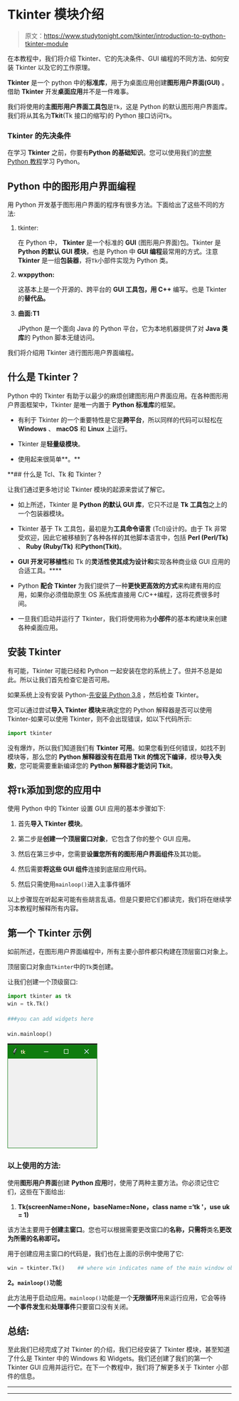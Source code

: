 # Tkinter 模块介绍

> 原文：<https://www.studytonight.com/tkinter/introduction-to-python-tkinter-module>

在本教程中，我们将介绍 Tkinter、它的先决条件、GUI 编程的不同方法、如何安装 Tkinter 以及它的工作原理。

**Tkinter** 是一个 python 中的**标准库**，用于为桌面应用创建**图形用户界面(GUI)** 。借助 **Tkinter** 开发**桌面应用**并不是一件难事。

我们将使用的**主图形用户界面工具包**是`Tk`，这是 Python 的默认图形用户界面库。我们将从其名为**Tkit**(Tk 接口的缩写)的 Python 接口访问`Tk`。

### Tkinter 的先决条件

在学习 **Tkinter** 之前，你要有**Python 的基础知识**。您可以使用我们的[完整 Python 教程](https://www.studytonight.com/python/)学习 Python。

## Python 中的图形用户界面编程

用 Python 开发基于图形用户界面的程序有很多方法。下面给出了这些不同的方法:

1.  tkinter:

    在 Python 中， **Tkinter** 是一个标准的 **GUI** (图形用户界面)包。Tkinter 是 **Python 的默认 GUI 模块**，也是 Python 中 **GUI 编程**最常用的方式。注意 **Tkinter** 是一组**包装器**，将`Tk`小部件实现为 Python 类。

2.  **wxppython:**

    这基本上是一个开源的、跨平台的 **GUI 工具包，用 C++** 编写。也是 Tkinter 的**替代品。**

3.  **曲面:T1**

    JPython 是一个面向 Java 的 Python 平台，它为本地机器提供了对 **Java 类库**的 Python 脚本无缝访问。

我们将介绍用 Tkinter 进行图形用户界面编程。

## 什么是 Tkinter？

Python 中的 Tkinter 有助于以最少的麻烦创建图形用户界面应用。在各种图形用户界面框架中，Tkinter 是唯一内置于 **Python 标准库**的框架。

*   有利于 Tkinter 的一个重要特性是它是**跨平台**，所以同样的代码可以轻松在 **Windows** 、 **macOS** 和 **Linux** 上运行。

*   Tkinter 是**轻量级模块**。

*   使用起来很简单**。**

 **## 什么是 Tcl、Tk 和 Tkinter？

让我们通过更多地讨论 Tkinter 模块的起源来尝试了解它。

*   如上所述，Tkinter 是 **Python 的默认 GUI 库**，它只不过是 **Tk 工具包**之上的一个包装器模块。

*   Tkinter 基于 Tk 工具包，最初是为**工具命令语言** (Tcl)设计的。由于 Tk 非常受欢迎，因此它被移植到了各种各样的其他脚本语言中，包括 **Perl (Perl/Tk)** 、 **Ruby (Ruby/Tk)** 和**Python(Tkit)**。

*   **GUI 开发可移植性**和 Tk 的**灵活性使其成为设计和**实现各种商业级 GUI 应用的合适工具。****

*   Python **配合 Tkinter** 为我们提供了一种**更快更高效的方式**来构建有用的应用，如果你必须借助原生 OS 系统库直接用 C/C++编程，这将花费很多时间。

*   一旦我们启动并运行了 Tkinter，我们将使用称为**小部件**的基本构建块来创建各种桌面应用。

## 安装 Tkinter

有可能，Tkinter 可能已经和 Python 一起安装在您的系统上了。但并不总是如此。所以让我们首先检查它是否可用。

如果系统上没有安装 Python-[先安装 Python 3.8](https://www.studytonight.com/python/getting-started-with-python) ，然后检查 Tkinter。

您可以通过尝试**导入 Tkinter 模块**来确定您的 Python 解释器是否可以使用 Tkinter-如果可以使用 Tkinter，则不会出现错误，如以下代码所示:

```py
import tkinter
```

没有爆炸，所以我们知道我们有 **Tkinter 可用**。如果您看到任何错误，如找不到模块等，那么您的 **Python 解释器没有在启用 Tkit 的情况下编译**，模块**导入失败**，您可能需要重新编译您的 **Python 解释器才能访问 Tkit**。

## 将`Tk`添加到您的应用中

使用 Python 中的 Tkinter 设置 GUI 应用的基本步骤如下:

1.  首先**导入 Tkinter 模块**。

2.  第二步是**创建一个顶层窗口对象**，它包含了你的整个 GUI 应用。

3.  然后在第三步中，您需要**设置您所有的图形用户界面组件**及其功能。

4.  然后需要**将这些 GUI 组件**连接到底层应用代码。

5.  然后只需使用`mainloop()`进入主事件循环

以上步骤现在听起来可能有些胡言乱语。但是只要把它们都读完，我们将在继续学习本教程时解释所有内容。

## 第一个 Tkinter 示例

如前所述，在图形用户界面编程中，所有主要小部件都只构建在顶层窗口对象上。

顶层窗口对象由`Tkinter`中的`Tk`类创建。

让我们创建一个顶级窗口:

```py
import tkinter as tk 
win = tk.Tk() 

###you can add widgets here

win.mainloop()
```

![Tkinter first code example example](img/921adb3c7cdaf72570c917f8ede4d099.png)

### 以上使用的方法:

使用**图形用户界面**创建 **Python 应用**时，使用了两种主要方法。你必须记住它们，这些在下面给出:

1. **Tk(screenName=None，baseName=None，class name =‘tk '，use uk = 1)**

该方法主要用于**创建主窗口**。您也可以根据需要更改窗口的**名称，只需将**类名**更改为所需的名称即可。**

用于创建应用主窗口的代码是，我们也在上面的示例中使用了它:

```py
win = tkinter.Tk()    ## where win indicates name of the main window object
```

**2。`mainloop()`功能**

此方法用于启动应用。`mainloop()`功能是一个**无限循环**用来运行应用，它会等待**一个事件发生**和**处理事件**只要窗口没有关闭。

## 总结:

至此我们已经完成了对 Tkinter 的介绍，我们已经安装了 Tkinter 模块，甚至知道了什么是 Tkinter 中的 Windows 和 Widgets。我们还创建了我们的第一个 Tkinter GUI 应用并运行它。在下一个教程中，我们将了解更多关于 Tkinter 小部件的信息。

* * *

* * ***